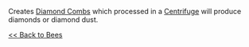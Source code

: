 Creates [Diamond Combs](./comb#diamond) which processed in a [Centrifuge](./centrifuge) will produce diamonds or diamond dust.

[<< Back to Bees](bees)